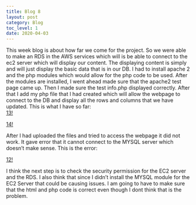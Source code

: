 ```yaml
---
title: Blog 8
layout: post
category: Blog
toc_level: 1
date: 2020-04-03
---
```

This week blog is about how far we come for the project. So we were able to make an RDS in the AWS services which will is be able to connect to the ec2 server which will display our content. The displaying content is simply and will just display the basic data that is in our DB. I had to install apache 2 and the php modules which would allow for the php code to be used. After the modules are installed, I went ahead made sure that the apache2 test page came up. Then I made sure the test info.php displayed correctly. After that I add my php file that I had created which will allow the webpage to connect to the DB and display all the rows and columns that we have updated. This is what I have so far:
<br/>
[13!](/assets/img/13.jpg)

[14!](/assets/img/14.jpg)
<br/>

After I had uploaded the files and tried to access the webpage it did not work. It gave error that it cannot connect to the MYSQL server which doesn’t make sense.
This is the error:
<br/>

[12!](/assets/img/12.jpg)
<br/>

I think the next step is to check the security permission for the EC2 server and the RDS. I also think that since I didn’t install the MYSQL module for the EC2 Server that could be causing issues. I am going to have to make sure that the html and php code is correct even though I dont think that is the problem.













